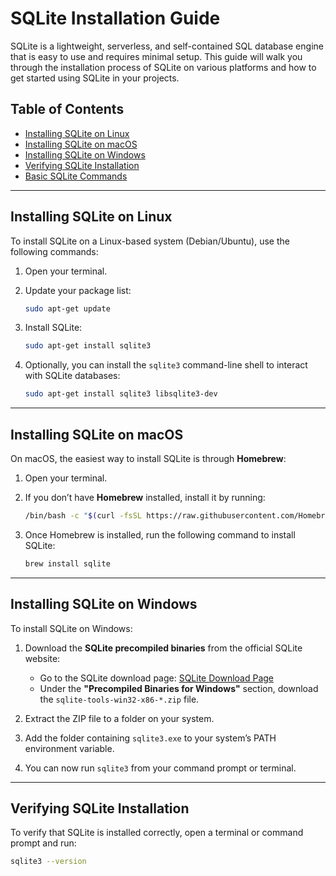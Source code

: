 # SQLite Installation Guide

SQLite is a lightweight, serverless, and self-contained SQL database engine that is easy to use and requires minimal setup. This guide will walk you through the installation process of SQLite on various platforms and how to get started using SQLite in your projects.

## Table of Contents
- [Installing SQLite on Linux](#installing-sqlite-on-linux)
- [Installing SQLite on macOS](#installing-sqlite-on-macos)
- [Installing SQLite on Windows](#installing-sqlite-on-windows)
- [Verifying SQLite Installation](#verifying-sqlite-installation)
- [Basic SQLite Commands](#basic-sqlite-commands)

---

## Installing SQLite on Linux

To install SQLite on a Linux-based system (Debian/Ubuntu), use the following commands:

1. Open your terminal.
2. Update your package list:
    ```bash
    sudo apt-get update
    ```

3. Install SQLite:
    ```bash
    sudo apt-get install sqlite3
    ```

4. Optionally, you can install the `sqlite3` command-line shell to interact with SQLite databases:
    ```bash
    sudo apt-get install sqlite3 libsqlite3-dev
    ```
---

## Installing SQLite on macOS

On macOS, the easiest way to install SQLite is through **Homebrew**:

1. Open your terminal.

2. If you don’t have **Homebrew** installed, install it by running:
    ```bash
    /bin/bash -c "$(curl -fsSL https://raw.githubusercontent.com/Homebrew/install/HEAD/install.sh)"
    ```

3. Once Homebrew is installed, run the following command to install SQLite:
    ```bash
    brew install sqlite
    ```
---

## Installing SQLite on Windows

To install SQLite on Windows:

1. Download the **SQLite precompiled binaries** from the official SQLite website:
   - Go to the SQLite download page: [SQLite Download Page](https://www.sqlite.org/download.html)
   - Under the **"Precompiled Binaries for Windows"** section, download the `sqlite-tools-win32-x86-*.zip` file.

2. Extract the ZIP file to a folder on your system.

3. Add the folder containing `sqlite3.exe` to your system’s PATH environment variable.

4. You can now run `sqlite3` from your command prompt or terminal.

---

## Verifying SQLite Installation

To verify that SQLite is installed correctly, open a terminal or command prompt and run:

```bash
sqlite3 --version
